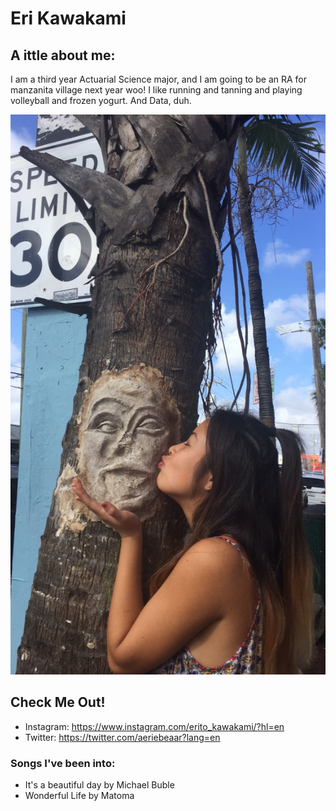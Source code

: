 # Eri Kawakami

## A ittle about me:
I am a third year Actuarial Science major, and I am going to be an RA for manzanita village next year woo! I like running and tanning and playing volleyball and frozen yogurt. And Data, duh. 

![](052.JPG)

## Check Me Out!
+ Instagram: https://www.instagram.com/erito_kawakami/?hl=en
+ Twitter: https://twitter.com/aeriebeaar?lang=en

### Songs I've been into: 
+ It's a beautiful day by Michael Buble 
+ Wonderful Life by Matoma 